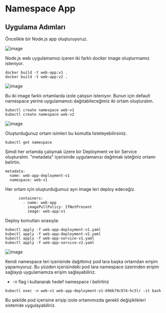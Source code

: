 # Namespace App
## Uygulama Adımları
Öncelikle bir Node.js app oluşturuyoruz.

![image](https://github.com/yusuf-dnz/DevOps-works/assets/101550162/009c1803-7f78-4f53-b4a5-81ec9665ecc7)


Node.js web uygulamamızı içeren iki farklı docker image oluşturmamız isteniyor.
```shell
docker build -t web-app:v1 .
docker build -t web-app:v2 .
````
![image](https://github.com/yusuf-dnz/DevOps-works/assets/101550162/1357f71e-5485-4602-8f2f-a73f5cc8619d)


Bu iki image farklı ortamlarda izole çalışsın isteniyor. Bunun için default namespace yerine uygulamamızı dağıtabileceğimiz iki ortam oluşturalım.
```shell
kubectl create namespace web-v1
kubectl create namespace web-v2
````
![image](https://github.com/yusuf-dnz/DevOps-works/assets/101550162/2a4e7bb2-c8a7-49ba-ba84-33e3962375aa)


Oluşturduğunuz ortam isimleri bu komutla listeleyebilirsiniz.
```shell
kubectl get namespace 
````
Şimdi her ortamda çalışmak üzere bir Deployment ve bir Service oluşturalım. "metadata" içerisinde uygulamanızı dağıtmak isteğiniz ortamı belirtin.
```shell
metadata:
  name: web-app-deployment-v1
  namespace: web-v1
````
Her ortam için oluşturduğumuz ayrı image leri deploy edeceğiz.
```shell
      containers:
        - name: web-app
          imagePullPolicy: IfNotPresent
          image: web-app:v1
````
Deploy komutları sırasıyla:
```shell
kubectl apply -f web-app-deployment-v1.yaml
kubectl apply -f web-app-deployment-v2.yaml
kubectl apply -f web-app-service-v1.yaml
kubectl apply -f web-app-service-v2.yaml
````
![image](https://github.com/yusuf-dnz/DevOps-works/assets/101550162/861b550c-17e7-4a24-8ec1-5f720f2593aa)


Kendi namespace leri içerisinde dağıttımız pod lara başka ortamdan erişim yapamıyoruz. Bu yüzden içerisindeki pod lara namespace üzerinden erişim sağlayıp uygulamamıza erişim sağlayabiliriz.
- -n flag i kullanarak hedef namespace i belirtiriz
```shell
kubectl exec -n web-v1 web-app-deployment-v1-696b79c974-hc5lr -it bash
````
Bu şekilde pod içerisine erişip izole ortamımızda gerekli değişiklikleri sistemde uygulayabiliriz.
